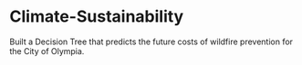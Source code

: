 # Climate-Sustainability
Built a Decision Tree that predicts the future costs of wildfire prevention for the City of Olympia. 


